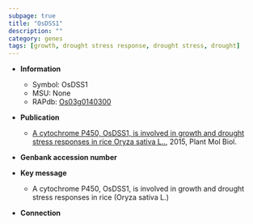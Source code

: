 ```yaml
---
subpage: true
title: "OsDSS1"
description: ""
category: genes
tags: [growth, drought stress response, drought stress, drought]
---
```


* **Information**  
    + Symbol: OsDSS1  
    + MSU: None  
    + RAPdb: [Os03g0140300](http://rapdb.dna.affrc.go.jp/viewer/gbrowse_details/irgsp1?name=Os03g0140300)  

* **Publication**  
    + [A cytochrome P450, OsDSS1, is involved in growth and drought stress responses in rice Oryza sativa L..](http://www.ncbi.nlm.nih.gov/pubmed?term=A+cytochrome+P450,+OsDSS1,+is+involved+in+growth+and+drought+stress+responses+in+rice+Oryza+sativa+L..%5BTitle%5D), 2015, Plant Mol Biol.

* **Genbank accession number**  

* **Key message**  
    + A cytochrome P450, OsDSS1, is involved in growth and drought stress responses in  rice (Oryza sativa L.)

* **Connection**  



